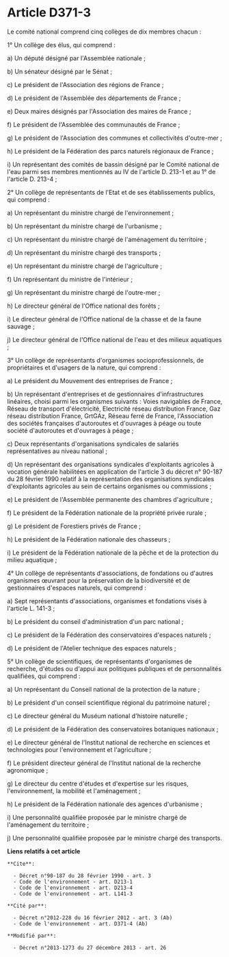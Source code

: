 # Article D371-3

Le comité national comprend cinq collèges de dix membres chacun : 

1° Un collège des élus, qui comprend : 

a) Un député désigné par l'Assemblée nationale ; 

b) Un sénateur désigné par le Sénat ; 

c) Le président de l'Association des régions de France ; 

d) Le président de l'Assemblée des départements de France ; 

e) Deux maires désignés par l'Association des maires de France ; 

f) Le président de l'Assemblée des communautés de France ; 

g) Le président de l'Association des communes et collectivités d'outre-mer ; 

h) Le président de la Fédération des parcs naturels régionaux de France ; 

i) Un représentant des comités de bassin désigné par le Comité national de l'eau parmi ses membres mentionnés au IV de
l'article D. 213-1 et au 1° de l'article D. 213-4 ; 

2° Un collège de représentants de l'Etat et de ses établissements publics, qui comprend : 

a) Un représentant du ministre chargé de l'environnement ; 

b) Un représentant du ministre chargé de l'urbanisme ; 

c) Un représentant du ministre chargé de l'aménagement du territoire ; 

d) Un représentant du ministre chargé des transports ; 

e) Un représentant du ministre chargé de l'agriculture ; 

f) Un représentant du ministre de l'intérieur ; 

g) Un représentant du ministre chargé de l'outre-mer ; 

h) Le directeur général de l'Office national des forêts ; 

i) Le directeur général de l'Office national de la chasse et de la faune sauvage ; 

j) Le directeur général de l'Office national de l'eau et des milieux aquatiques ; 

3° Un collège de représentants d'organismes socioprofessionnels, de propriétaires et d'usagers de la nature, qui comprend : 

a) Le président du Mouvement des entreprises de France ; 

b) Un représentant d'entreprises et de gestionnaires d'infrastructures linéaires, choisi parmi les organismes suivants :
Voies navigables de France, Réseau de transport d'électricité, Electricité réseau distribution France, Gaz réseau
distribution France, GrtGAz, Réseau ferré de France, l'Association des sociétés françaises d'autoroutes et d'ouvrages à péage
ou toute société d'autoroutes et d'ouvrages à péage ; 

c) Deux représentants d'organisations syndicales de salariés représentatives au niveau national ; 

d) Un représentant des organisations syndicales d'exploitants agricoles à vocation générale habilitées en application de
l'article 3 du décret n° 90-187 du 28 février 1990 relatif à la représentation des organisations syndicales d'exploitants
agricoles au sein de certains organismes ou commissions ; 

e) Le président de l'Assemblée permanente des chambres d'agriculture ; 

f) Le président de la Fédération nationale de la propriété privée rurale ; 

g) Le président de Forestiers privés de France ; 

h) Le président de la Fédération nationale des chasseurs ; 

i) Le président de la Fédération nationale de la pêche et de la protection du milieu aquatique ; 

4° Un collège de représentants d'associations, de fondations ou d'autres organismes œuvrant pour la préservation de la
biodiversité et de gestionnaires d'espaces naturels, qui comprend : 

a) Sept représentants d'associations, organismes et fondations visés à l'article L. 141-3 ; 

b) Le président du conseil d'administration d'un parc national ; 

c) Le président de la Fédération des conservatoires d'espaces naturels ; 

d) Le président de l'Atelier technique des espaces naturels ; 

5° Un collège de scientifiques, de représentants d'organismes de recherche, d'études ou d'appui aux politiques publiques et
de personnalités qualifiées, qui comprend : 

a) Un représentant du Conseil national de la protection de la nature ; 

b) Le président d'un conseil scientifique régional du patrimoine naturel ; 

c) Le directeur général du Muséum national d'histoire naturelle ; 

d) Le président de la Fédération des conservatoires botaniques nationaux ; 

e) Le directeur général de l'Institut national de recherche en sciences et technologies pour l'environnement et
l'agriculture ; 

f) Le président directeur général de l'Institut national de la recherche agronomique ; 

g) Le directeur du            centre d'études et d'expertise sur les risques, l'environnement, la mobilité et
l'aménagement ; 

h) Le président de la Fédération nationale des agences d'urbanisme ; 

i) Une personnalité qualifiée proposée par le ministre chargé de l'aménagement du territoire ; 

j) Une personnalité qualifiée proposée par le ministre chargé des transports.

**Liens relatifs à cet article**

	**Cite**:

	  - Décret n°90-187 du 28 février 1990 - art. 3
	  - Code de l'environnement - art. D213-1
	  - Code de l'environnement - art. D213-4
	  - Code de l'environnement - art. L141-3

	**Cité par**:

	  - Décret n°2012-228 du 16 février 2012 - art. 3 (Ab)
	  - Code de l'environnement - art. D371-4 (Ab)

	**Modifié par**:

	  - Décret n°2013-1273 du 27 décembre 2013 - art. 26
